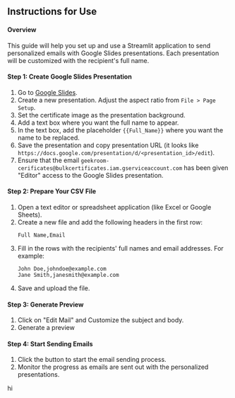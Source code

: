 ## Instructions for Use

#### Overview
This guide will help you set up and use a Streamlit application to send personalized emails with Google Slides presentations. Each presentation will be customized with the recipient's full name.

#### Step 1: Create Google Slides Presentation
1. Go to [Google Slides](https://slides.google.com).
2. Create a new presentation. Adjust the aspect ratio from `File > Page Setup`.
3. Set the certificate image as the presentation background.
4. Add a text box where you want the full name to appear.
5. In the text box, add the placeholder `{{Full_Name}}` where you want the name to be replaced.
6. Save the presentation and copy presentation URL (it looks like `https://docs.google.com/presentation/d/<presentation_id>/edit`).
7. Ensure that the email `geekroom-cerificates@bulkcertificates.iam.gserviceaccount.com` has been given "Editor" access to the Google Slides presentation.

#### Step 2: Prepare Your CSV File
1. Open a text editor or spreadsheet application (like Excel or Google Sheets).
2. Create a new file and add the following headers in the first row:
   ```
   Full Name,Email
   ```
3. Fill in the rows with the recipients' full names and email addresses. For example:
   ```
   John Doe,johndoe@example.com
   Jane Smith,janesmith@example.com
   ```
4. Save and upload the file.

#### Step 3: Generate Preview
1. Click on "Edit Mail" and Customize the subject and body.
2. Generate a preview

#### Step 4: Start Sending Emails
1. Click the button to start the email sending process.
2. Monitor the progress as emails are sent out with the personalized presentations.

hi
